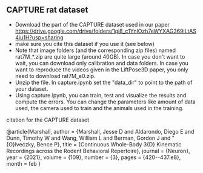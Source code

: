## CAPTURE rat dataset
- Download the part of the CAPTURE dataset used in our paper https://drive.google.com/drive/folders/1qi8_c1YnlOzh7eWYXAG369iLtAS4iu1H?usp=sharing
- make sure you cite this dataset if you use it (see below)
- Note that image folders (and the corresponding zip files) named rat7M_*.zip are quite large (around 40GB). In case you don't want to wait, you can download only calibration and data folders. In case you want to reproduce the videos given in the LiftPose3D paper, you only need to download rat7M_e0.zip.
- Unzip the file. In capture.ipynb set the "data_dir" to point to the path of your dataset.
- Using capture.ipynb, you can train, test and visualize the results and compute the errors. You can change the parameters like amount of data used, the camera used to train and the animals used in the training.

citation for the CAPTURE dataset

@article{Marshall,
author = {Marshall, Jesse D and Aldarondo, Diego E and Dunn, Timothy W and Wang, William L and Berman, Gordon J and \"{O}lveczky, Bence P},
title = {Continuous Whole-Body 3{D} Kinematic Recordings across the Rodent Behavioral Repertoire},
journal = {Neuron},
year = {2021},
volume = {109},
number = {3},
pages = {420--437.e8},
month = feb
}
